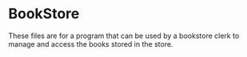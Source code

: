 # BookStore

These files are for a program that can be used by a bookstore clerk to manage and access the books stored in the store. 
